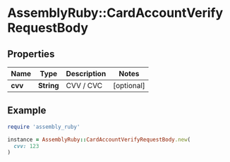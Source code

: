 # AssemblyRuby::CardAccountVerifyRequestBody

## Properties

| Name | Type | Description | Notes |
| ---- | ---- | ----------- | ----- |
| **cvv** | **String** | CVV / CVC | [optional] |

## Example

```ruby
require 'assembly_ruby'

instance = AssemblyRuby::CardAccountVerifyRequestBody.new(
  cvv: 123
)
```

